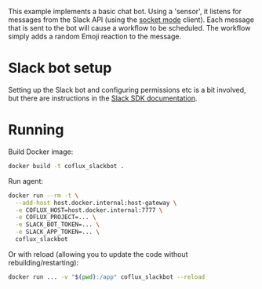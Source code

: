 This example implements a basic chat bot. Using a 'sensor', it listens for messages from the Slack API (using the [socket mode](https://api.slack.com/apis/connections/socket) client). Each message that is sent to the bot will cause a workflow to be scheduled. The workflow simply adds a random Emoji reaction to the message.

# Slack bot setup

Setting up the Slack bot and configuring permissions etc is a bit involved, but there are instructions in the [Slack SDK documentation](https://slack.dev/python-slack-sdk/socket-mode/index.html).

# Running

Build Docker image:

```bash
docker build -t coflux_slackbot .
```

Run agent:

```bash
docker run --rm -t \
  --add-host host.docker.internal:host-gateway \
  -e COFLUX_HOST=host.docker.internal:7777 \
  -e COFLUX_PROJECT=... \
  -e SLACK_BOT_TOKEN=... \
  -e SLACK_APP_TOKEN=... \
  coflux_slackbot
```

Or with reload (allowing you to update the code without rebuilding/restarting):

```bash
docker run ... -v "$(pwd):/app" coflux_slackbot --reload
```
